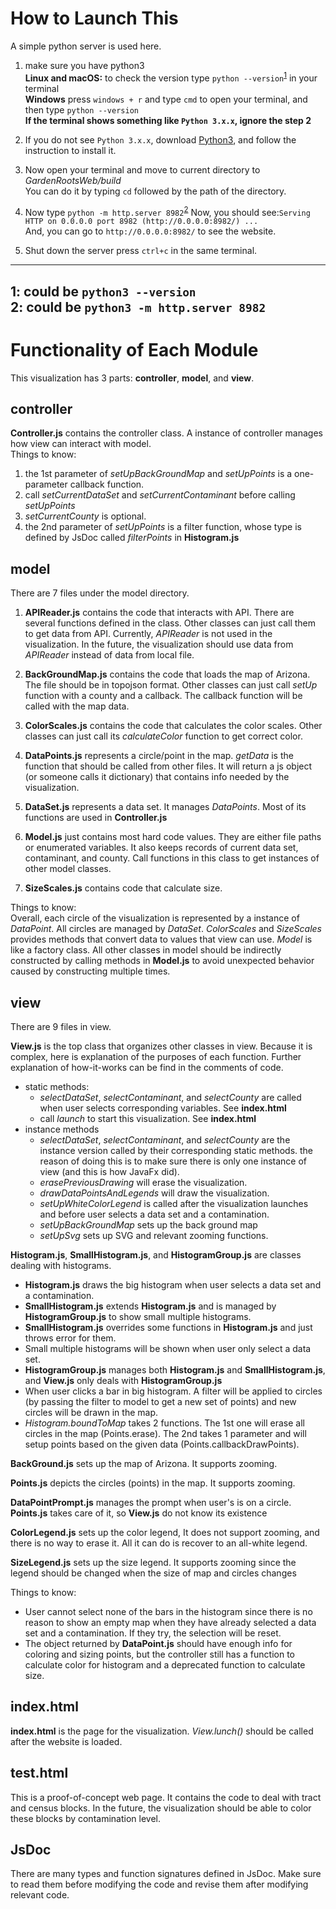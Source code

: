 # How to Launch This
A simple python server is used here.
1. make sure you have python3  
**Linux and macOS:** to check the version type `python --version`<sup>[1](#myfootnote1)</sup> in your terminal  
**Windows** press `windows + r` and type `cmd` to open your terminal, and then type `python --version`  
**If the terminal shows something like `Python 3.x.x`, ignore the step 2**  

2. If you do not see `Python 3.x.x`, download [Python3](https://www.python.org/), and follow the instruction to install it.  

3. Now open your terminal and move to current directory to *GardenRootsWeb/build*  
You can do it by typing `cd` followed by the path of the directory.  

4. Now type `python -m http.server 8982`<sup>[2](#myfootnote2)</sup>
  Now, you should see:`Serving HTTP on 0.0.0.0 port 8982 (http://0.0.0.0:8982/) ...`  
  And, you can go to `http://0.0.0.0:8982/` to see the website.

5. Shut down the server
 press `ctrl+c` in the same terminal.

------------------------------------------------------------
<a name="myfootnote1">1</a>: could be `python3 --version`  
<a name="myfootnote2">2</a>: could be `python3 -m http.server 8982`  
--------------------------------------------------------------
# Functionality of Each Module
This visualization has 3 parts: **controller**, **model**, and **view**.  
## controller
**Controller.js** contains the controller class. A instance of controller manages how view can interact with 
model.     
Things to know:  
1. the 1st parameter of _setUpBackGroundMap_ and _setUpPoints_ is a one-parameter callback function. 
2. call _setCurrentDataSet_ and _setCurrentContaminant_ before calling _setUpPoints_
3. _setCurrentCounty_ is optional.
4. the 2nd parameter of _setUpPoints_ is a filter function, whose type is defined by JsDoc called _filterPoints_ in **Histogram.js**
  
## model
There are 7 files under the model directory.
1. **APIReader.js** contains the code that interacts with API. There are several functions defined in the class. Other classes
can just call them to get data from API. Currently, _APIReader_ is not used in the visualization.
In the future, the visualization should use data from _APIReader_ instead of data from local file. 

2. **BackGroundMap.js** contains the code that loads the map of Arizona. The file should be in topojson format. Other classes can 
just call _setUp_ function with a county and a callback. The callback function will be called with the map data.

3. **ColorScales.js** contains the code that calculates the color scales. Other classes can just call its _calculateColor_ 
function to get correct color.

4. **DataPoints.js** represents a circle/point in the map. _getData_ is the function that should be called from other files. 
It will return a js object (or someone calls it dictionary) that contains info needed by the visualization. 

5. **DataSet.js** represents a data set. It manages _DataPoints_. Most of its functions are used in **Controller.js**

6. **Model.js** just contains most hard code values. They are either file paths or enumerated variables. 
It also keeps records of current data set, contaminant, and county. Call functions in this class to get instances of other model classes.

7. **SizeScales.js** contains code that calculate size.  

Things to know:   
Overall, each circle of the visualization is represented by a instance of _DataPoint_. All circles are managed by _DataSet_. 
_ColorScales_ and _SizeScales_ provides methods that convert data to values that view can use. _Model_ is like a factory class. 
All other classes in model should be indirectly constructed by calling methods in **Model.js** to avoid unexpected behavior 
caused by constructing multiple times.  

## view 
There are 9 files in view.  

**View.js** is the top class that organizes other classes in view. Because it is complex, here is explanation of the purposes of each function. 
Further explanation of how-it-works can be find in the comments of code. 
- static methods:
    - _selectDataSet_, _selectContaminant_, and _selectCounty_ are called when user selects corresponding variables. See **index.html**
    - call _launch_ to start this visualization. See **index.html**
- instance methods 
    - _selectDataSet_, _selectContaminant_, and _selectCounty_ are the instance version called by their corresponding static methods.
        the reason of doing this is to make sure there is only one instance of view (and this is how JavaFx did).
    - _erasePreviousDrawing_ will erase the visualization. 
    - _drawDataPointsAndLegends_ will draw the visualization.
    - _setUpWhiteColorLegend_ is called after the visualization launches and before user selects a data set and a contamination.
    - _setUpBackGroundMap_ sets up the back ground map
    - _setUpSvg_ sets up SVG and relevant zooming functions.

**Histogram.js**, **SmallHistogram.js**, and **HistogramGroup.js** are classes dealing with histograms. 
- **Histogram.js** draws the big histogram when user selects a data set and a contamination. 
- **SmallHistogram.js** extends **Histogram.js** and is managed by **HistogramGroup.js** to show small multiple histograms.
- **SmallHistogram.js** overrides some functions in **Histogram.js** and just throws error for them.
- Small multiple histograms will be shown when user only select a data set. 
- **HistogramGroup.js** manages both **Histogram.js** and **SmallHistogram.js**, and **View.js** only deals with **HistogramGroup.js**
- When user clicks a bar in big histogram. A filter will be applied to circles 
(by passing the filter to model to get a new set of points) and new circles will be drawn in the map.
- _Histogram.boundToMap_ takes 2 functions. The 1st one will erase all circles in the map (Points.erase).
The 2nd takes 1 parameter and will setup points based on the given data (Points.callbackDrawPoints).

**BackGround.js** sets up the map of Arizona. It supports zooming.    

**Points.js** depicts the circles (points) in the map. It supports zooming.

**DataPointPrompt.js** manages the prompt when user's is on a circle. **Points.js** takes care of it, so **View.js** do not know its existence

**ColorLegend.js** sets up the color legend, It does not support zooming, and there is no way to erase it. All it can do is recover to an all-white legend.

**SizeLegend.js** sets up the size legend. It supports zooming since the legend should be changed when the size of map and circles changes    

Things to know:  
- User cannot select none of the bars in the histogram since there is no reason to show an empty map
 when they have already selected a data set and a contamination. If they try, the selection will be reset.
- The object returned by **DataPoint.js** should have enough info for coloring and sizing points, 
but the controller still has a function to calculate color for histogram and a deprecated function to calculate size.

## index.html   
**index.html** is the page for the visualization. _View.lunch()_ should be called after the website is loaded.

## test.html  
This is a proof-of-concept web page. It contains the code to deal with tract and census blocks. In the future, the visualization 
should be able to color these blocks by contamination level. 

## JsDoc
There are many types and function signatures defined in JsDoc. Make sure to read them before modifying the code 
and revise them after modifying relevant code. 
